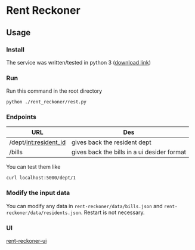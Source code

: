 # Rent Reckoner

## Usage

### Install
The service was written/tested in python 3 ([download link](https://www.python.org/downloads/))

### Run
Run this command in the root directory 
```
python ./rent_reckoner/rest.py
```
 
### Endpoints
|URL|Des|
|-|-|
|/dept/<int:resident_id>|gives back the resident dept|
|/bills|gives back the bills in a ui desider format|

You can test them like
```
curl localhost:5000/dept/1
```

### Modify the input data
You can modify any data in `rent-reckoner/data/bills.json` and `rent-reckoner/data/residents.json`. Restart is not necessary.

### UI
[rent-reckoner-ui](https://github.com/reveland/rent-reckoner-ui)
